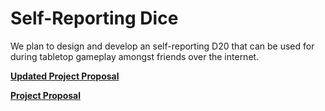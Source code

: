 # Self-Reporting Dice

We plan to design and develop an self-reporting D20 that can be used for during tabletop gameplay amongst friends over the internet.

[**Updated Project Proposal**](https://github.com/amandayung/self-reporting-dice/blob/master/final-project-proposal-updated.pdf)

[**Project Proposal**](https://github.com/amandayung/self-reporting-dice/blob/master/final-project-proposal.pdf)